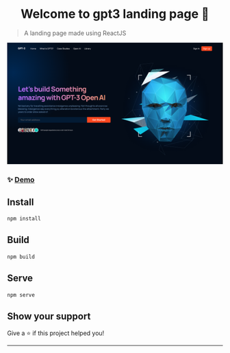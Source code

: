 <h1 align="center">Welcome to gpt3 landing page 👋</h1>

> A landing page made using ReactJS

![](sc.png 'preview')

### ✨ [Demo](https://gpt3-landing-page.vercel.app/)

## Install

```sh
npm install
```

## Build

```sh
npm build
```

## Serve

```sh
npm serve
```

## Show your support

Give a ⭐️ if this project helped you!

---
